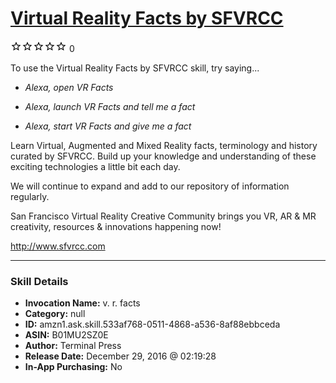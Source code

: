 # [Virtual Reality Facts by SFVRCC](http://alexa.amazon.com/#skills/amzn1.ask.skill.533af768-0511-4868-a536-8af88ebbceda)
![0 stars](../../images/ic_star_border_black_18dp_1x.png)![0 stars](../../images/ic_star_border_black_18dp_1x.png)![0 stars](../../images/ic_star_border_black_18dp_1x.png)![0 stars](../../images/ic_star_border_black_18dp_1x.png)![0 stars](../../images/ic_star_border_black_18dp_1x.png) 0

To use the Virtual Reality Facts by SFVRCC skill, try saying...

* *Alexa, open VR Facts*

* *Alexa, launch VR Facts and tell me a fact*

* *Alexa, start VR Facts and give me a fact*

Learn Virtual, Augmented and Mixed Reality facts, terminology and history curated by SFVRCC. Build up your knowledge and understanding of these exciting technologies a little bit each day.

We will continue to expand and add to our repository of information regularly.

San Francisco Virtual Reality Creative Community brings you VR, AR & MR creativity, resources & innovations happening now!

http://www.sfvrcc.com

***

### Skill Details

* **Invocation Name:** v. r. facts
* **Category:** null
* **ID:** amzn1.ask.skill.533af768-0511-4868-a536-8af88ebbceda
* **ASIN:** B01MU2SZ0E
* **Author:** Terminal Press
* **Release Date:** December 29, 2016 @ 02:19:28
* **In-App Purchasing:** No
